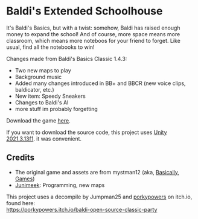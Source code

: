 # Baldi's Extended Schoolhouse

It's Baldi's Basics, but with a twist: somehow, Baldi has raised enough money to expand the school! And of course, more space means more classroom, which means more noteboos for your friend to forget. Like usual, find all the notebooks to win!

Changes made from Baldi's Basics Classic 1.4.3:
- Two new maps to play
- Background music
- Added many changes introduced in BB+ and BBCR (new voice clips, baldicator, etc.)
- New item: Speedy Sneakers
- Changes to Baldi's AI
- more stuff im probably forgetting

Download the game [here](https://github.com/Junimeek/BaldiExtended/releases/download/beta-0.3.1/BaldiExtended-beta_0.3.1.zip).

If you want to download the source code, this project uses [Unity 2021.3.13f1](https://unity.com/releases/editor/whats-new/2021.3.13). it was convenient.

## Credits
- The original game and assets are from mystman12 (aka, [Basically, Games](https://basically-games.itch.io/))
- [Junimeek](https://github.com/Junimeek): Programming, new maps

This project uses a decompile by Jumpman25 and [porkypowers](https://porkypowers.itch.io/) on itch.io, found here:\
https://porkypowers.itch.io/baldi-open-source-classic-party